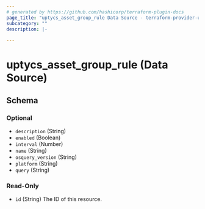 ```yaml
---
# generated by https://github.com/hashicorp/terraform-plugin-docs
page_title: "uptycs_asset_group_rule Data Source - terraform-provider-uptycs"
subcategory: ""
description: |-
  
---
```


# uptycs_asset_group_rule (Data Source)





<!-- schema generated by tfplugindocs -->
## Schema

### Optional

- `description` (String)
- `enabled` (Boolean)
- `interval` (Number)
- `name` (String)
- `osquery_version` (String)
- `platform` (String)
- `query` (String)

### Read-Only

- `id` (String) The ID of this resource.


